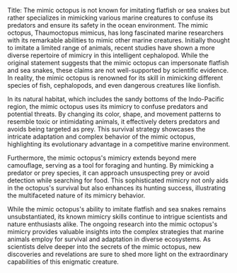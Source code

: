 Title: The mimic octopus is not known for imitating flatfish or sea snakes but rather specializes in mimicking various marine creatures to confuse its predators and ensure its safety in the ocean environment.
The mimic octopus, Thaumoctopus mimicus, has long fascinated marine researchers with its remarkable abilities to mimic other marine creatures. Initially thought to imitate a limited range of animals, recent studies have shown a more diverse repertoire of mimicry in this intelligent cephalopod. While the original statement suggests that the mimic octopus can impersonate flatfish and sea snakes, these claims are not well-supported by scientific evidence. In reality, the mimic octopus is renowned for its skill in mimicking different species of fish, cephalopods, and even dangerous creatures like lionfish.

In its natural habitat, which includes the sandy bottoms of the Indo-Pacific region, the mimic octopus uses its mimicry to confuse predators and potential threats. By changing its color, shape, and movement patterns to resemble toxic or intimidating animals, it effectively deters predators and avoids being targeted as prey. This survival strategy showcases the intricate adaptation and complex behavior of the mimic octopus, highlighting its evolutionary advantage in a competitive marine environment.

Furthermore, the mimic octopus's mimicry extends beyond mere camouflage, serving as a tool for foraging and hunting. By mimicking a predator or prey species, it can approach unsuspecting prey or avoid detection while searching for food. This sophisticated mimicry not only aids in the octopus's survival but also enhances its hunting success, illustrating the multifaceted nature of its mimicry behavior.

While the mimic octopus's ability to imitate flatfish and sea snakes remains unsubstantiated, its known mimicry skills continue to intrigue scientists and nature enthusiasts alike. The ongoing research into the mimic octopus's mimicry provides valuable insights into the complex strategies that marine animals employ for survival and adaptation in diverse ecosystems. As scientists delve deeper into the secrets of the mimic octopus, new discoveries and revelations are sure to shed more light on the extraordinary capabilities of this enigmatic creature.